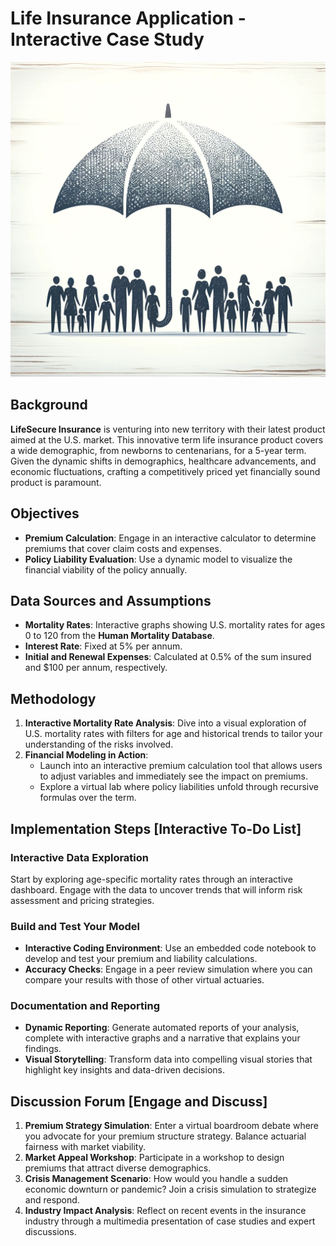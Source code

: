 # Life Insurance Application - Interactive Case Study

![Life Insurance](life.jpg)

## Background

**LifeSecure Insurance** is venturing into new territory with their latest product aimed at the U.S. market. This innovative term life insurance product covers a wide demographic, from newborns to centenarians, for a 5-year term. Given the dynamic shifts in demographics, healthcare advancements, and economic fluctuations, crafting a competitively priced yet financially sound product is paramount.

## Objectives

- **Premium Calculation**: Engage in an interactive calculator to determine premiums that cover claim costs and expenses.
- **Policy Liability Evaluation**: Use a dynamic model to visualize the financial viability of the policy annually.

## Data Sources and Assumptions

- **Mortality Rates**: Interactive graphs showing U.S. mortality rates for ages 0 to 120 from the **Human Mortality Database**.
- **Interest Rate**: Fixed at 5% per annum.
- **Initial and Renewal Expenses**: Calculated at 0.5% of the sum insured and $100 per annum, respectively.

## Methodology

1. **Interactive Mortality Rate Analysis**: Dive into a visual exploration of U.S. mortality rates with filters for age and historical trends to tailor your understanding of the risks involved.
2. **Financial Modeling in Action**:
   - Launch into an interactive premium calculation tool that allows users to adjust variables and immediately see the impact on premiums.
   - Explore a virtual lab where policy liabilities unfold through recursive formulas over the term.

## Implementation Steps [Interactive To-Do List]

### Interactive Data Exploration
Start by exploring age-specific mortality rates through an interactive dashboard. Engage with the data to uncover trends that will inform risk assessment and pricing strategies.

### Build and Test Your Model

- **Interactive Coding Environment**: Use an embedded code notebook to develop and test your premium and liability calculations.
- **Accuracy Checks**: Engage in a peer review simulation where you can compare your results with those of other virtual actuaries.

### Documentation and Reporting

- **Dynamic Reporting**: Generate automated reports of your analysis, complete with interactive graphs and a narrative that explains your findings.
- **Visual Storytelling**: Transform data into compelling visual stories that highlight key insights and data-driven decisions.

## Discussion Forum [Engage and Discuss]

1. **Premium Strategy Simulation**: Enter a virtual boardroom debate where you advocate for your premium structure strategy. Balance actuarial fairness with market viability.
2. **Market Appeal Workshop**: Participate in a workshop to design premiums that attract diverse demographics.
3. **Crisis Management Scenario**: How would you handle a sudden economic downturn or pandemic? Join a crisis simulation to strategize and respond.
4. **Industry Impact Analysis**: Reflect on recent events in the insurance industry through a multimedia presentation of case studies and expert discussions.

